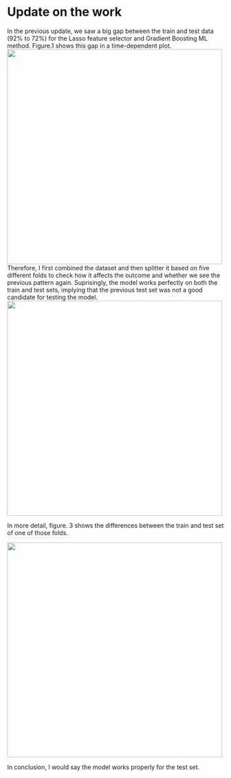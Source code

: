 # Update on the work
In the previous update, we saw a big gap between the train and test data (92% to 72%) for the Lasso feature selector and Gradient Boosting ML method. Figure.1 shows this gap in a time-dependent plot.
<img src="https://github.com/user-attachments/assets/b0c3824a-bc98-4791-9277-2eb5e1588e58" width="500"/>
Therefore, I first combined the dataset and then splitter it based on five different folds to check how it affects the outcome and whether we see the previous pattern again. Suprisingly, the model works perfectly on both the train and test sets, implying that the previous test set was not a good candidate for testing the model. 
<img src="https://github.com/user-attachments/assets/9eed4d75-9b5a-42df-8ceb-ed62f5b46164" width="500"/>

In more detail, figure. 3 shows the differences between the train and test set of one of those folds. 

<img src="https://github.com/user-attachments/assets/fe6f50e9-1ea8-4237-bbaf-a462941a9cf1" width="500"/>

In conclusion, I would say the model works properly for the test set. 

